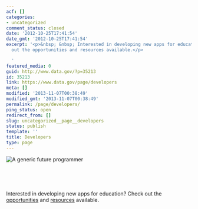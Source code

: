 ```yaml
---
acf: []
categories:
- uncategorized
comment_status: closed
date: '2012-10-25T17:41:54'
date_gmt: '2012-10-25T17:41:54'
excerpt: '<p>&nbsp; &nbsp; Interested in developing new apps for education? Check
  out the opportunities and resources available.</p>

  '
featured_media: 0
guid: http://www.data.gov/?p=35213
id: 35213
link: https://www.data.gov/page/developers
meta: []
modified: '2013-11-07T00:38:49'
modified_gmt: '2013-11-07T00:38:49'
permalink: /page/developers/
ping_status: open
redirect_from: []
slug: uncategorized__page__developers
status: publish
template: ''
title: Developers
type: page
---
```

![A generic future programmer](https://s3.amazonaws.com/bsp-ocsit-prod-east-appdata/datagov/wordpress/2013/10/images/feature-programmer.png)


 


 


Interested in developing new apps for education? Check out the [opportunities](http://www.data.gov/communities/node/38/challenges) and [resources](http://www.ed.gov/developers/) available.


